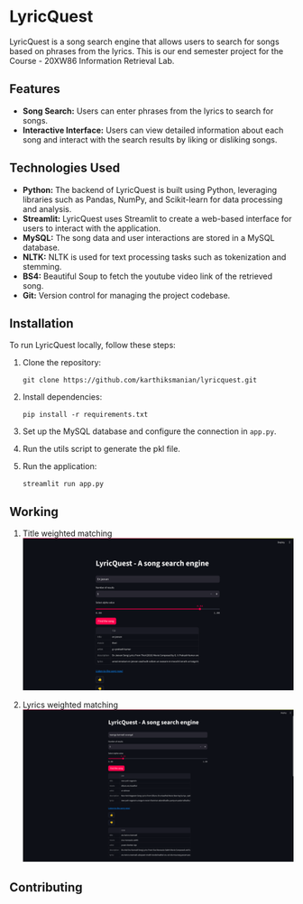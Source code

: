 # LyricQuest

LyricQuest is a song search engine that allows users to search for songs based on phrases from the lyrics. This is our end semester project for the Course - 20XW86 Information Retrieval Lab.

## Features

- **Song Search:** Users can enter phrases from the lyrics to search for songs.
- **Interactive Interface:** Users can view detailed information about each song and interact with the search results by liking or disliking songs.

## Technologies Used

- **Python:** The backend of LyricQuest is built using Python, leveraging libraries such as Pandas, NumPy, and Scikit-learn for data processing and analysis.
- **Streamlit:** LyricQuest uses Streamlit to create a web-based interface for users to interact with the application.
- **MySQL:** The song data and user interactions are stored in a MySQL database.
- **NLTK:** NLTK is used for text processing tasks such as tokenization and stemming.
- **BS4:** Beautiful Soup to fetch the youtube video link of the retrieved song.
- **Git:** Version control for managing the project codebase.

## Installation

To run LyricQuest locally, follow these steps:

1. Clone the repository:

   ```
   git clone https://github.com/karthiksmanian/lyricquest.git
   ```

2. Install dependencies:

   ```
   pip install -r requirements.txt
   ```

3. Set up the MySQL database and configure the connection in `app.py`.

4. Run the utils script to generate the pkl file.

5. Run the application:

   ```
   streamlit run app.py
   ```

## Working

1. Title weighted matching
   ![Alt text](titlebasedmatch.png)

2. Lyrics weighted matching
   ![Alt text](lyricsbasedmatch.png)

## Contributing
